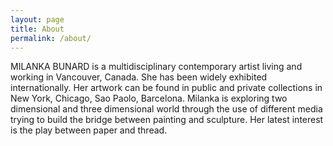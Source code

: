 ```yaml
---
layout: page
title: About
permalink: /about/
---
```


MILANKA BUNARD is a multidisciplinary contemporary artist living and working in Vancouver, Canada. She has been widely exhibited internationally. Her artwork can be found in public and private collections in New York, Chicago, Sao Paolo, Barcelona. Milanka is exploring two dimensional and three dimensional world through the use of different media trying to build the bridge between painting and sculpture. Her latest interest is the play between paper and thread.
